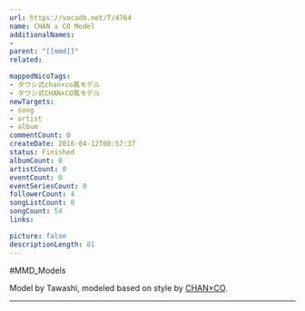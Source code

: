 ```yaml
---
url: https://vocadb.net/T/4764
name: CHAN x CO Model
additionalNames: 
- 
parent: "[[mmd]]"
related:

mappedNicoTags:
- タワシ式chan×co風モデル
- タワシ式CHANxCO風モデル
newTargets:
- song
- artist
- album
commentCount: 0
createDate: 2016-04-12T00:57:37
status: Finished
albumCount: 0
artistCount: 0
eventCount: 0
eventSeriesCount: 0
followerCount: 4
songListCount: 0
songCount: 54
links: 

picture: false
descriptionLength: 81
---
```


#MMD_Models

Model by Tawashi, modeled based on style by [CHAN×CO](http://vocadb.net/Ar/3180).

---


